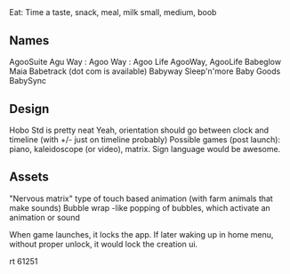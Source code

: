 ##
Eat:
  Time
  a taste, snack, meal, milk
  small, medium, 
  boob

## Names
AgooSuite
Agu Way    :    Agoo Way     :     Agoo Life
AgooWay, AgooLife
Babeglow
Maia
Babetrack (dot com is available)
Babyway
Sleep'n'more Baby Goods
BabySync

## Design
Hobo Std is pretty neat
Yeah, orientation should go between clock and timeline (with +/- just on timeline probably)
Possible games (post launch): piano, kaleidoscope (or video), matrix.
Sign language would be awesome.

## Assets
"Nervous matrix" type of touch based animation (with farm animals that make sounds)
Bubble wrap -like popping of bubbles, which activate an animation or sound



When game launches, it locks the app. If later waking up in home menu, without proper unlock, it would lock the creation ui.

rt
61251